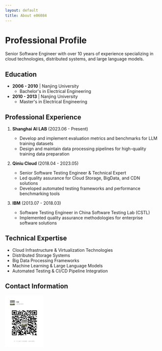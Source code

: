 ```yaml
---
layout: default
title: About e06084
---
```


# Professional Profile

Senior Software Engineer with over 10 years of experience specializing in cloud technologies, distributed systems, and large language models.

## Education

* **2006 - 2010** | Nanjing University
  * Bachelor's in Electrical Engineering
* **2010 - 2013** | Nanjing University
  * Master's in Electrical Engineering  

## Professional Experience

1. **Shanghai AI LAB** (2023.06 - Present)
   * Develop and implement evaluation metrics and benchmarks for LLM training datasets
   * Design and maintain data processing pipelines for high-quality training data preparation

2. **Qiniu Cloud** (2018.04 - 2023.05)
   * Senior Software Testing Engineer & Technical Expert
   * Led quality assurance for Cloud Storage, BigData, and CDN solutions
   * Developed automated testing frameworks and performance benchmarking tools

3. **IBM** (2013.07 - 2018.03)
   * Software Testing Engineer in China Software Testing Lab (CSTL)
   * Implemented quality assurance methodologies for enterprise software solutions

## Technical Expertise

* Cloud Infrastructure & Virtualization Technologies
* Distributed Storage Systems
* Big Data Processing Frameworks
* Machine Learning & Large Language Models
* Automated Testing & CI/CD Pipeline Integration

## Contact Information

<p align="left"><img src="./assets/img/wechat.jpg" width="25%" height="25%"></p>